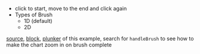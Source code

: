 - click to start, move to the end and click again
- Types of Brush
	- 1D (default)
	- 2D

[source](https://github.com/mahanteshsc/react-stockcharts/blob/master/docs/lib/charts/CandleStickChartWithBrush.jsx), [block](http://bl.ocks.org/rrag/11c28c8e6612055ba8a7), [plunker](http://plnkr.co/edit/gist:11c28c8e6612055ba8a7?p=preview) of this example, search for `handleBrush` to see how to make the chart zoom in on brush complete
